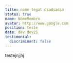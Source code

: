```yaml
---
title: nome legal dsadsadsa
status: true
name: NomeMembro
avatar: http://www.google.com
position: teste
date: dev dev25
testimonial:
  discriminant: false
---
```

testejnjjhj
